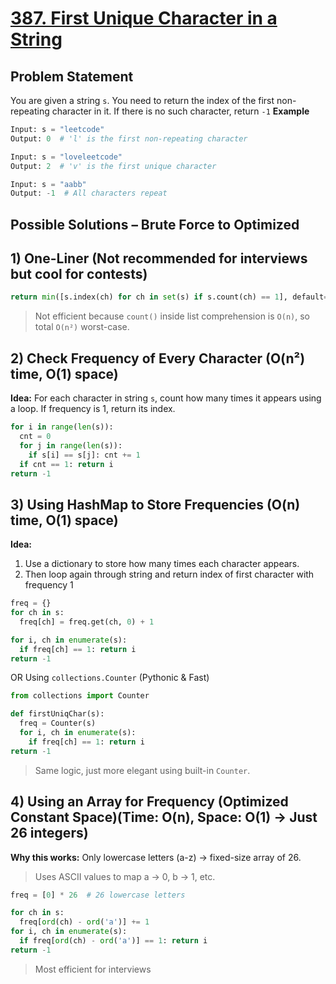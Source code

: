 # [387. First Unique Character in a String](https://leetcode.com/problems/first-unique-character-in-a-string/description/)

## Problem Statement
You are given a string `s`. You need to return the index of the first non-repeating character in it.
If there is no such character, return `-1`
**Example**
```python
Input: s = "leetcode"
Output: 0  # 'l' is the first non-repeating character
```
```python
Input: s = "loveleetcode"
Output: 2  # 'v' is the first unique character
```
```python
Input: s = "aabb"
Output: -1  # All characters repeat
```
## Possible Solutions – Brute Force to Optimized
## 1) One-Liner (Not recommended for interviews but cool for contests)
```python
return min([s.index(ch) for ch in set(s) if s.count(ch) == 1], default=-1)
```
> Not efficient because `count()` inside list comprehension is `O(n)`, so total `O(n²)` worst-case.

## 2) Check Frequency of Every Character (O(n²) time, O(1) space)
**Idea:** For each character in string `s`, count how many times it appears using a loop. If frequency is 1, return its index.

```python
for i in range(len(s)):
  cnt = 0
  for j in range(len(s)):
    if s[i] == s[j]: cnt += 1
  if cnt == 1: return i
return -1
```

## 3) Using HashMap to Store Frequencies (O(n) time, O(1) space)
**Idea:** 
1. Use a dictionary to store how many times each character appears.
2. Then loop again through string and return index of first character with frequency 1

```python
freq = {}
for ch in s:
  freq[ch] = freq.get(ch, 0) + 1

for i, ch in enumerate(s):
  if freq[ch] == 1: return i
return -1
```
OR Using `collections.Counter` (Pythonic & Fast)
```python
from collections import Counter

def firstUniqChar(s):
  freq = Counter(s)
  for i, ch in enumerate(s):
    if freq[ch] == 1: return i
return -1
```
> Same logic, just more elegant using built-in `Counter`.

## 4) Using an Array for Frequency (Optimized Constant Space)(Time: O(n), Space: O(1) → Just 26 integers)
**Why this works:** Only lowercase letters (a-z) → fixed-size array of 26.
> Uses ASCII values to map a → 0, b → 1, etc.

```python
freq = [0] * 26  # 26 lowercase letters

for ch in s:
  freq[ord(ch) - ord('a')] += 1
for i, ch in enumerate(s):
  if freq[ord(ch) - ord('a')] == 1: return i
return -1
```
> Most efficient for interviews
